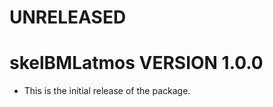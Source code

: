 <!--
This file should document all pull requests and all user-visible changes.

When a pull request is completed, changes made should be added to a section at
the top of this file called "# UNRELEASED". All changes should be categorized
under "## MAJOR CHANGES", "## MINOR CHANGES", or "## BUG FIXES" following the
major.minor.patch structure of semantic versioning. When applicable, entries
should include direct links to the relevant pull requests.

Then, when a new release is made, "# UNRELEASED" should be replaced by a heading
with the new version number, such as "# CHANGES IN skelBMLatmos VERSION 2.0.0."
This section will combine all of the release notes from all of the pull requests
merged in since the previous release.

Subsequent commits will then include a new "UNRELEASED" section in preparation
for the next release.
-->

# UNRELEASED

# skelBMLatmos VERSION 1.0.0

- This is the initial release of the package.
